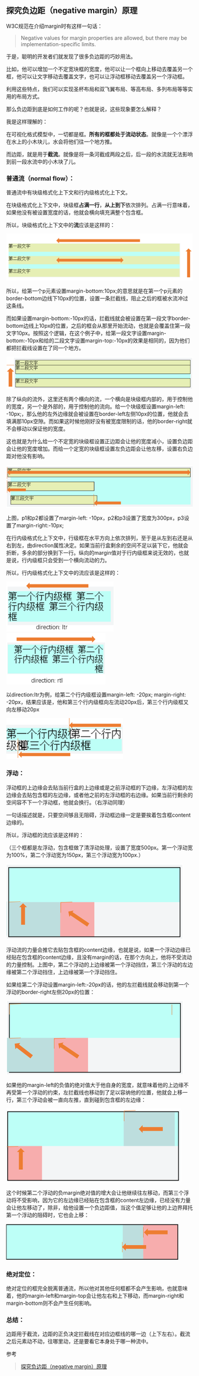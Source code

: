 ## 探究负边距（negative margin）原理

W3C规范在介绍margin时有这样一句话：

> Negative values for margin properties are allowed, but there may be implementation-specific limits.

于是，聪明的开发者们就发现了很多负边距的巧妙用法。

比如，他可以增加一个不定宽块框的宽度，他可以让一个框向上移动去覆盖另一个框，他可以让文字移动去覆盖文字，也可以让浮动框移动去覆盖另一个浮动框。

利用这些特点，我们可以实现圣杯布局和双飞翼布局、等高布局、多列布局等等实用的布局方式。

那么负边距到底是如何工作的呢？也就是说，这些现象要怎么解释？

我是这样理解的：

在可视化格式模型中，一切都是框。**所有的框都处于流动状态**。就像是一个个漂浮在水上的小木块儿，水会将他们往一个地方推。

而边距，就是用于**截流**。就像是将一条河截成两段之后，后一段的水流就无法影响到前一段水流中的小木块了儿。

### 普通流（normal flow）：

普通流中有块级格式化上下文和行内级格式化上下文。

在块级格式化上下文中，块级框**占满一行**，**从上到下**依次排列。占满一行意味着，如果他没有被设置宽度的话，他就会横向填充满整个包含框。

所以，块级格式化上下文中的**流**应该是这样的：

![img](../images/%E6%8E%A2%E7%A9%B6%E8%B4%9F%E8%BE%B9%E8%B7%9D%EF%BC%88negative%20margin%EF%BC%89%E5%8E%9F%E7%90%86.assets/1026992-20161103092825471-364427888.png)

所以，给第一个p元素设置margin-bottom:10px;的意思就是在第一个p元素的border-bottom边线下10px的位置，设置一条拦截线，阻止之后的框被水流冲过这条线。

而如果设置margin-bottom:-10px的话，拦截线就会被设置在第一段文字border-bottom边线上10px的位置，之后的框会从那里开始流动，也就是会覆盖住第一段文字10px。按照这个逻辑，在这个例子中，给第一段文字设置margin-bottom:-10px和给的二段文字设置margin-top:-10px的效果是相同的，因为他们都把拦截线设置在了同一个地方。

![img](../images/%E6%8E%A2%E7%A9%B6%E8%B4%9F%E8%BE%B9%E8%B7%9D%EF%BC%88negative%20margin%EF%BC%89%E5%8E%9F%E7%90%86.assets/1026992-20161103091746799-1031671935.png)

除了纵向的流外，这里还有两个横向的流，一个横向是块级框内部的，用于控制他的宽度，另一个是外部的，用于控制他的流向。给一个块级框设置margin-left: -10px;，那么他的左外边缘就会被设置在border-left左侧10px的位置，他就会去填满那10px空隙。而如果这时候他刚好没有被宽度限制的话，他的border-right就不会移动以保证他的宽度。

这也就是为什么给一个不定宽的块级框设置正边距会让他的宽度减小，设置负边距会让他的宽度增加。而给一个定宽的块级框设置左负边距会让他左移，设置右负边距对他没有影响。

![1026992-20161103093601721-645628890](../images/%E6%8E%A2%E7%A9%B6%E8%B4%9F%E8%BE%B9%E8%B7%9D%EF%BC%88negative%20margin%EF%BC%89%E5%8E%9F%E7%90%86.assets/1026992-20161103093601721-645628890-1570345469325.png)

上图，p1和p2都设置了margin-left: -10px，p2和p3设置了宽度为300px，p3设置了margin-right:-10px; 

 

在行内级格式化上下文中，行级框在水平方向上依次排列，至于是从左到右还是从右到左，由direction属性决定。如果当前行盒剩余的空间不足以装下它，他就会折断，多余的部分换到下一行。纵向的margin值对于行内级框来说无效的，也就是说，行内级框只会受到一个横向流动的力。

所以，行内级格式化上下文中的流应该是这样的：

![img](../images/%E6%8E%A2%E7%A9%B6%E8%B4%9F%E8%BE%B9%E8%B7%9D%EF%BC%88negative%20margin%EF%BC%89%E5%8E%9F%E7%90%86.assets/1026992-20161103095731893-1377250578.png)      ![img](../images/%E6%8E%A2%E7%A9%B6%E8%B4%9F%E8%BE%B9%E8%B7%9D%EF%BC%88negative%20margin%EF%BC%89%E5%8E%9F%E7%90%86.assets/1026992-20161103095607580-56721165.png)  

以direction:ltr为例，给第二个行内级框设置margin-left: -20px; margin-right: -20px，结果应该是，他和第三个行内级框向左流动20px后，第三个行内级框又向左移动20px

![img](../images/%E6%8E%A2%E7%A9%B6%E8%B4%9F%E8%BE%B9%E8%B7%9D%EF%BC%88negative%20margin%EF%BC%89%E5%8E%9F%E7%90%86.assets/1026992-20161103100430955-1409415072.png)

 

 

### **浮动：**

浮动框的上边缘会去贴当前行盒的上边缘或是之前浮动框的下边缘，左浮动框的左边缘会去贴包含框的左边缘，或者他之前的左浮动框的右边缘。如果当前行剩余的空间容不下一个浮动框，他就会换行。（右浮动同理）

一句话描述就是，只要空间够且无阻碍，浮动框边缘一定是要挨着包含框content边缘的。

所以，浮动框的流应该是这样的：

（三个框都是左浮动，包含框做了清浮动处理，设置了宽度500px。第一个浮动宽为100%，第二个浮动宽为150px，第三个浮动宽为100px.）

![img](../images/%E6%8E%A2%E7%A9%B6%E8%B4%9F%E8%BE%B9%E8%B7%9D%EF%BC%88negative%20margin%EF%BC%89%E5%8E%9F%E7%90%86.assets/1026992-20161103105112018-365830542.png)

浮动流的力量会推它去贴包含框的content边缘，也就是说，如果一个浮动边缘已经贴在包含框的content边缘，且没有margin的话，在那个方向上，他将不受流动的力量控制。上图中，第二个浮动的上边缘被第一个浮动挡住，第三个浮动的左边缘被第二个浮动挡住，上边缘被第一个浮动挡住。

如果给第二个浮动设置margin-left:-20px的话，他的左拦截线就会移动到第一个浮动的border-right左侧20px的位置：

![img](../images/%E6%8E%A2%E7%A9%B6%E8%B4%9F%E8%BE%B9%E8%B7%9D%EF%BC%88negative%20margin%EF%BC%89%E5%8E%9F%E7%90%86.assets/1026992-20161103105006955-1872070926.png)

如果他的margin-left的负值的绝对值大于他自身的宽度，就意味着他的上边缘不再受第一个浮动的约束，左拦截线也移动到了足以容纳他的位置，他就会上移一行，第三个浮动会被一直向左推，直到碰到包含框的左边缘：

 ![img](../images/%E6%8E%A2%E7%A9%B6%E8%B4%9F%E8%BE%B9%E8%B7%9D%EF%BC%88negative%20margin%EF%BC%89%E5%8E%9F%E7%90%86.assets/1026992-20161103105436268-739597329.png)

这个时候第二个浮动的负margin绝对值的增大会让他继续往左移动，而第三个浮动将不受影响，因为它的左边缘已经贴在包含框的content左边缘，已经没有力量会让他左移动了，除非，给他设置一个负边距值，当这个值足够让他的上边界拜托第一个浮动的阻碍时，它也会上移：

 ![img](../images/%E6%8E%A2%E7%A9%B6%E8%B4%9F%E8%BE%B9%E8%B7%9D%EF%BC%88negative%20margin%EF%BC%89%E5%8E%9F%E7%90%86.assets/1026992-20161103110327924-433156470.png)

 

### 绝对定位：

 绝对定位的框完全脱离普通流，所以他对其他任何框都不会产生影响，也就意味着，他的margin-left和margin-top会让他左右和上下移动，而margin-right和margin-bottom则不会产生任何影响。

 

### 总结：

边距用于截流，边距的正负决定拦截线在对应边框线的哪一边（上下左右）。截流之后元素动不动，往哪里动，还是要看它本身处于哪一种流中。

参考

> [探究负边距（negative margin）原理](https://www.cnblogs.com/LiveWithIt/p/6024864.html)